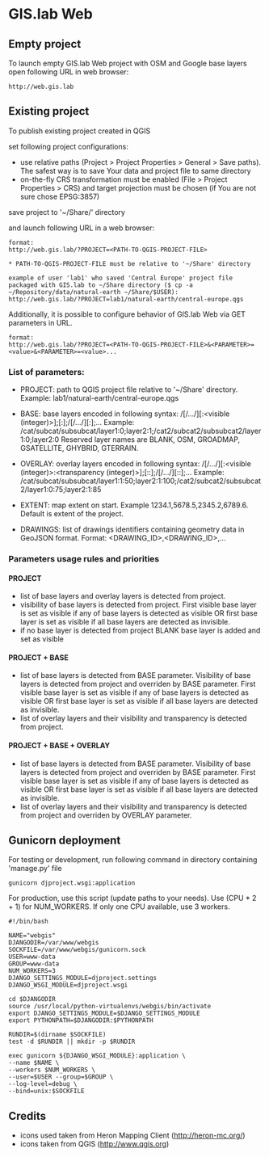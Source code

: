 # GIS.lab Web
## Empty project
To launch empty GIS.lab Web project with OSM and Google base layers open following URL in web
browser:

```
http://web.gis.lab
```

## Existing project
To publish existing project created in QGIS

set following project configurations:

 * use relative paths (Project > Project Properties > General > Save paths). The safest way is to save Your data and project
   file to same directory
 * on-the-fly CRS transformation must be enabled (File > Project Properties > CRS) and target projection
   must be chosen (if You are not sure chose EPSG:3857)

save project to '~/Share/<USERNAME>' directory

and launch following URL in a web browser:
```
format:
http://web.gis.lab/?PROJECT=<PATH-TO-QGIS-PROJECT-FILE>

* PATH-TO-QGIS-PROJECT-FILE must be relative to '~/Share' directory

example of user 'lab1' who saved 'Central Europe' project file packaged with GIS.lab to ~/Share directory ($ cp -a ~/Repository/data/natural-earth ~/Share/$USER):
http://web.gis.lab/?PROJECT=lab1/natural-earth/central-europe.qgs

```

Additionally, it is possible to configure behavior of GIS.lab Web via GET parameters in URL.
```
format:
http://web.gis.lab/?PROJECT=<PATH-TO-QGIS-PROJECT-FILE>&<PARAMETER>=<value>&<PARAMETER>=<value>...

```

### List of parameters:
 * PROJECT: path to QGIS project file relative to '~/Share' directory. Example: lab1/natural-earth/central-europe.qgs

 * BASE: base layers encoded in following syntax: /[<category name>/.../]<layer name>[:<visible (integer)>];<layer name>[:<visible>];/[<category name>/.../]<layer name>[:<visible>];... Example: /cat/subcat/subsubcat/layer1:0;layer2:1;/cat2/subcat2/subsubcat2/layer1:0;layer2:0 Reserved layer names are BLANK, OSM, GROADMAP, GSATELLITE, GHYBRID, GTERRAIN.

 * OVERLAY: overlay layers encoded in following syntax: /[<category name>/.../]<layer name>[:<visible (integer)>:<transparency (integer)>];<layer name>[:<visible>:<transparency>];/[<category name>/.../]<layer name>[:<visible>:<transparency>];... Example: /cat/subcat/subsubcat/layer1:1:50;layer2:1:100;/cat2/subcat2/subsubcat2/layer1:0:75;layer2:1:85

 * EXTENT: map extent on start. Example 1234.1,5678.5,2345.2,6789.6. Default is extent of the project.

 * DRAWINGS: list of drawings identifiers containing geometry data in GeoJSON format. Format: <DRAWING_ID>,<DRAWING_ID>,...


### Parameters usage rules and priorities
#### PROJECT
* list of base layers and overlay layers is detected from project.
* visibility of base layers is detected from project. First visible base layer is set as visible if any of base layers is detected as visible OR first base layer is set as visible if all base layers are detected as invisible.
* if no base layer is detected from project BLANK base layer is added and set as visible

#### PROJECT + BASE
* list of base layers is detected from BASE parameter. Visibility of base layers is detected from project and overriden by BASE parameter. First visible base layer is set as visible if any of base layers is detected as visible OR first base layer is set as visible if all base layers are detected as invisible.
* list of overlay layers and their visibility and transparency is detected from project.

#### PROJECT + BASE + OVERLAY
* list of base layers is detected from BASE parameter. Visibility of base layers is detected from project and overriden by BASE parameter. First visible base layer is set as visible if any of base layers is detected as visible OR first base layer is set as visible if all base layers are detected as invisible.
* list of overlay layers and their visibility and transparency is detected from project and overriden by OVERLAY parameter. 


## Gunicorn deployment
For testing or development, run following command in directory containing 'manage.py' file
```
gunicorn djproject.wsgi:application
```

For production, use this script (update paths to your needs). Use (CPU * 2 + 1) for NUM_WORKERS. If
only one CPU available, use 3 workers.
```
#!/bin/bash

NAME="webgis"
DJANGODIR=/var/www/webgis
SOCKFILE=/var/www/webgis/gunicorn.sock
USER=www-data
GROUP=www-data
NUM_WORKERS=3
DJANGO_SETTINGS_MODULE=djproject.settings
DJANGO_WSGI_MODULE=djproject.wsgi
 
cd $DJANGODIR
source /usr/local/python-virtualenvs/webgis/bin/activate
export DJANGO_SETTINGS_MODULE=$DJANGO_SETTINGS_MODULE
export PYTHONPATH=$DJANGODIR:$PYTHONPATH
 
RUNDIR=$(dirname $SOCKFILE)
test -d $RUNDIR || mkdir -p $RUNDIR
 
exec gunicorn ${DJANGO_WSGI_MODULE}:application \
--name $NAME \
--workers $NUM_WORKERS \
--user=$USER --group=$GROUP \
--log-level=debug \
--bind=unix:$SOCKFILE
```


## Credits
 * icons used taken from Heron Mapping Client (http://heron-mc.org/)
 * icons taken from QGIS (http://www.qgis.org)
